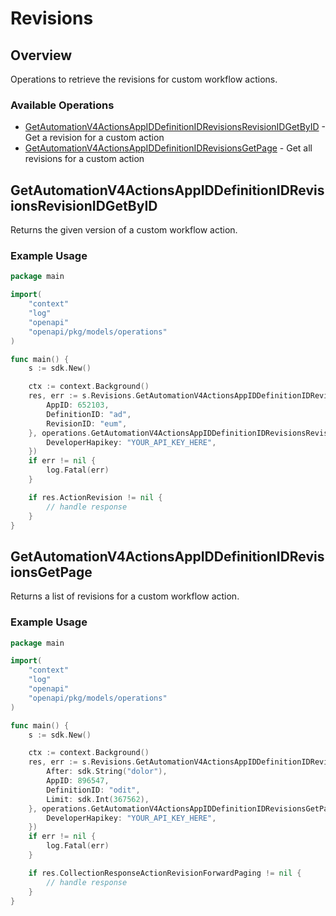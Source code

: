 # Revisions

## Overview

Operations to retrieve the revisions for custom workflow actions.

### Available Operations

* [GetAutomationV4ActionsAppIDDefinitionIDRevisionsRevisionIDGetByID](#getautomationv4actionsappiddefinitionidrevisionsrevisionidgetbyid) - Get a revision for a custom action
* [GetAutomationV4ActionsAppIDDefinitionIDRevisionsGetPage](#getautomationv4actionsappiddefinitionidrevisionsgetpage) - Get all revisions for a custom action

## GetAutomationV4ActionsAppIDDefinitionIDRevisionsRevisionIDGetByID

Returns the given version of a custom workflow action.

### Example Usage

```go
package main

import(
	"context"
	"log"
	"openapi"
	"openapi/pkg/models/operations"
)

func main() {
    s := sdk.New()

    ctx := context.Background()
    res, err := s.Revisions.GetAutomationV4ActionsAppIDDefinitionIDRevisionsRevisionIDGetByID(ctx, operations.GetAutomationV4ActionsAppIDDefinitionIDRevisionsRevisionIDGetByIDRequest{
        AppID: 652103,
        DefinitionID: "ad",
        RevisionID: "eum",
    }, operations.GetAutomationV4ActionsAppIDDefinitionIDRevisionsRevisionIDGetByIDSecurity{
        DeveloperHapikey: "YOUR_API_KEY_HERE",
    })
    if err != nil {
        log.Fatal(err)
    }

    if res.ActionRevision != nil {
        // handle response
    }
}
```

## GetAutomationV4ActionsAppIDDefinitionIDRevisionsGetPage

Returns a list of revisions for a custom workflow action.

### Example Usage

```go
package main

import(
	"context"
	"log"
	"openapi"
	"openapi/pkg/models/operations"
)

func main() {
    s := sdk.New()

    ctx := context.Background()
    res, err := s.Revisions.GetAutomationV4ActionsAppIDDefinitionIDRevisionsGetPage(ctx, operations.GetAutomationV4ActionsAppIDDefinitionIDRevisionsGetPageRequest{
        After: sdk.String("dolor"),
        AppID: 896547,
        DefinitionID: "odit",
        Limit: sdk.Int(367562),
    }, operations.GetAutomationV4ActionsAppIDDefinitionIDRevisionsGetPageSecurity{
        DeveloperHapikey: "YOUR_API_KEY_HERE",
    })
    if err != nil {
        log.Fatal(err)
    }

    if res.CollectionResponseActionRevisionForwardPaging != nil {
        // handle response
    }
}
```
